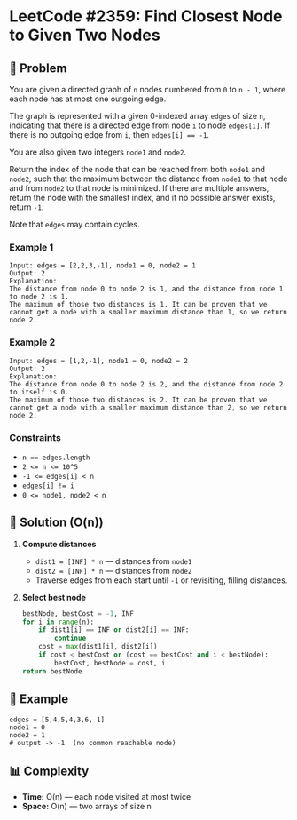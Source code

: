 # LeetCode #2359: Find Closest Node to Given Two Nodes

## 📖 Problem

You are given a directed graph of `n` nodes numbered from `0` to `n - 1`, where each node has at most one outgoing edge.

The graph is represented with a given 0-indexed array `edges` of size `n`, indicating that there is a directed edge from node `i` to node `edges[i]`. If there is no outgoing edge from `i`, then `edges[i] == -1`.

You are also given two integers `node1` and `node2`.

Return the index of the node that can be reached from both `node1` and `node2`, such that the maximum between the distance from `node1` to that node and from `node2` to that node is minimized. If there are multiple answers, return the node with the smallest index, and if no possible answer exists, return `-1`.

Note that `edges` may contain cycles.

### Example 1

```
Input: edges = [2,2,3,-1], node1 = 0, node2 = 1
Output: 2
Explanation:
The distance from node 0 to node 2 is 1, and the distance from node 1 to node 2 is 1.
The maximum of those two distances is 1. It can be proven that we cannot get a node with a smaller maximum distance than 1, so we return node 2.
```

### Example 2

```
Input: edges = [1,2,-1], node1 = 0, node2 = 2
Output: 2
Explanation:
The distance from node 0 to node 2 is 2, and the distance from node 2 to itself is 0.
The maximum of those two distances is 2. It can be proven that we cannot get a node with a smaller maximum distance than 2, so we return node 2.
```

### Constraints

- `n == edges.length`  
- `2 <= n <= 10^5`  
- `-1 <= edges[i] < n`  
- `edges[i] != i`  
- `0 <= node1, node2 < n`

## 🚀 Solution (O(n))

1. **Compute distances**  
   - `dist1 = [INF] * n` — distances from `node1`  
   - `dist2 = [INF] * n` — distances from `node2`  
   - Traverse edges from each start until `-1` or revisiting, filling distances.

2. **Select best node**  
   ```python
   bestNode, bestCost = -1, INF
   for i in range(n):
       if dist1[i] == INF or dist2[i] == INF:
           continue
       cost = max(dist1[i], dist2[i])
       if cost < bestCost or (cost == bestCost and i < bestNode):
           bestCost, bestNode = cost, i
   return bestNode
   ```

## 🔢 Example

```
edges = [5,4,5,4,3,6,-1]
node1 = 0
node2 = 1
# output -> -1  (no common reachable node)
```

## 📊 Complexity

- **Time:** O(n) — each node visited at most twice  
- **Space:** O(n) — two arrays of size n
